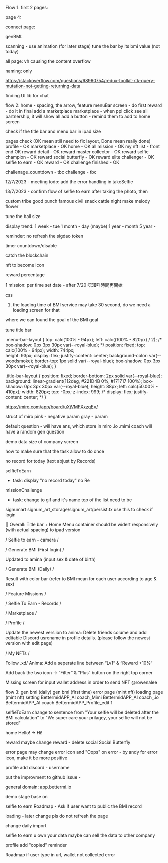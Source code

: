 Flow 1:
  first 2 pages:
  <!-- change BG -->

  page 4:
  <!-- green detect layer -->

  connect page:
  <!-- pop up msg box to install -->

  genBMI:
  <!-- m^2 -->
  <!-- dropdown box size -->
  scanning - use animation (for later stage)
  tune the bar by its bmi value (not today)

  all page:
  vh causing the content overflow

  naming:
  only

https://stackoverflow.com/questions/68960754/redux-toolkit-rtk-query-mutation-not-getting-returning-data

finding UI lib for chat

flow 2:
  home - spacing, the arrow, feature 
    <!-- only hello!, name max 12 -->
  menuBar screen - do first
  reward - do it in final
  add a marketplace
  marketplace - when ppl click see all partnership, it will show all 
  add a button - remind them to add to home screen


  check if the title bar and menu bar in ipad size


pages check (OK mean still need to fix layout, Done mean really done)
  profile - OK
  marketplace - OK
  home - OK
  all mission - OK
  my nft list - front end OK
  reward detail - OK
    reward master collector - OK
    reward selfie champion - OK
    reward social butterfly - OK
    reward elite challenger - OK
  selfie to earn - OK
  reward - OK
  challenge finished - OK
  
  challenage_countdown - tbc
  challenge - tbc


12/7/2023 - meeting
todo: add the error handling in takeSelfie

13/7/2023 - 
confirm flow of selfie to earn
after taking the photo, then 

custom tribe good punch famous civil snack cattle night make melody flower

tune the ball size

display trend:
  1 week  - tue 
  1 month - day (maybe)
  1 year  - month
  5 year  - 

reminder: no refresh
the sigdao token

timer countdown/disable

catch the blockchain

nft to become icon

reward percentage



1 mission:
  per time 
  set date - after 7/20 唔知咩時間再開始

css


<!-- making issue -->
1. the loading time of BMI service may take 30 second, do we need a loading screen for that

where we can found the goal of the BMI goal

tune title bar
  
.menu-bar-layout {
  top: calc(100% - 94px);
  left: calc((100% - 820px) / 2);
  /* box-shadow: 0px 3px 30px var(--royal-blue); */
  position: fixed;
  top: calc(100% - 94px);
  width: 744px;  
  height: 93px;
  display: flex;
  justify-content: center;
  background-color: var(--woodsmoke);
  border-top: 1px solid var(--royal-blue);
  box-shadow: 0px 3px 30px var(--royal-blue);
}

.title-bar-layout {
  position: fixed;
  border-bottom: 2px solid var(--royal-blue);
  background: linear-gradient(112deg, #221D4B 0%, #171717 100%);
  box-shadow: 0px 3px 30px var(--royal-blue);
  height: 88px;
  left: calc(50.00% - 410px);
  width: 820px;
  top: -0px;
  z-index: 999;
  /* display: flex;
  justify-content: center; */
}


<!-- flow 3: todo and logic -->
https://miro.com/app/board/uXjVMFXxzqE=/

struct of miro
pink - negative param
gray - param

default question - will have ans, which store in miro
.io .mimi coach will have a random gen question

demo data
size of company screen

how to make sure that the task allow to do once 

no record for today (text abjust by Records)

selfieToEarn
  - task:
    display "no record today"
    no Re

missionChallenge
  - task: 
    change to gif and it's name
    top of the list need to be

signumart 
  signum_art_storage/signum_art/persist:tx
    use this to check if login


|| Overall: Title bar + Home Menu container should be widert responsively (with actual spacing) to ipad version

/ Selfie to earn - camera /

<!-- Camera frame need to fit as mobile (in order to capture selfie) -->

<!-- Add alert sentence; “Your selfie will be deleted after the BMI calculation?” same as anima (take selfie & Scanning bar layer -->

/ Generate BMI (First login) /

Updated to amina (input sex & date of birth)

/ Generate BMI (Daily) /

Result with color bar (refer to BMI mean for each user according to age & sex)

/ Feature Missions /

<!-- Capital ”Earning Rewards” → “EARNING REWARDS“ -->

/ Selfie To Earn - Records /

<!-- Add seperate lines between Data chart and Records -->

<!-- Calender BG color should be in #171717 -->

<!-- Records bar: If X → “No records today.“ (Font type: Inter Medium/ size: 15/ Allign to left) -->

/ Marketplace /

<!-- Change description → “Discover thousands of products that accept SIGDAO!” -->

<!-- The last two “See all” button link to Bettermi.io website -->

/ Profile /

Update the newest versiion to anima: Delete friends colume and add editable Discord usrename in profile details. (please follow the newest version with edit page)


/ My NFTs /

<!-- Please allign the “send“ button to “equip“ button -->

Follow .xd/ Anima: Add a seperate line between “Lv1“ & “Reward +10%“

Add back the two icon → “Filter” & “Plus“ button on the right top corner

Missing screen for input wallet address in order to send NFT @rowenalee

flow 3:
  gen bmi (daily)
  gen bmi (first time)
  error page (mint nft)
  loading page (mint nft)
  setting
  BettermidAPP_AI coach_Mimi
  BettermidAPP_AI coach_.io
  BettermidAPP_AI coach
  BettermidAPP_Profile_edit  1





selfieToEarn 
change to sentence from "Your selfie will be deleted after the BMI calculation" to "We super care your prilagey, your selfie will not be stored"

home
  Hello! -> Hi!
  
reward
maybe change reward - delete social Social Butterfly


error page
may change error icon and "Oops" on error - by andy
for error icon, make it be more positive

profile
   add discord - username

put the improvment to github issue - 

general
  domain: app.bettermi.io

demo stage
base on


selfie to earn
  Roadmap - Ask if user want to public the BMI record

loading - later change
  pls do not refresh the page

change daily import



selfie to earn
  u own your data
  maybe can sell the data to other company

profile
  add "copied" reminder

Roadmap
  if user type in url, wallet not collected error